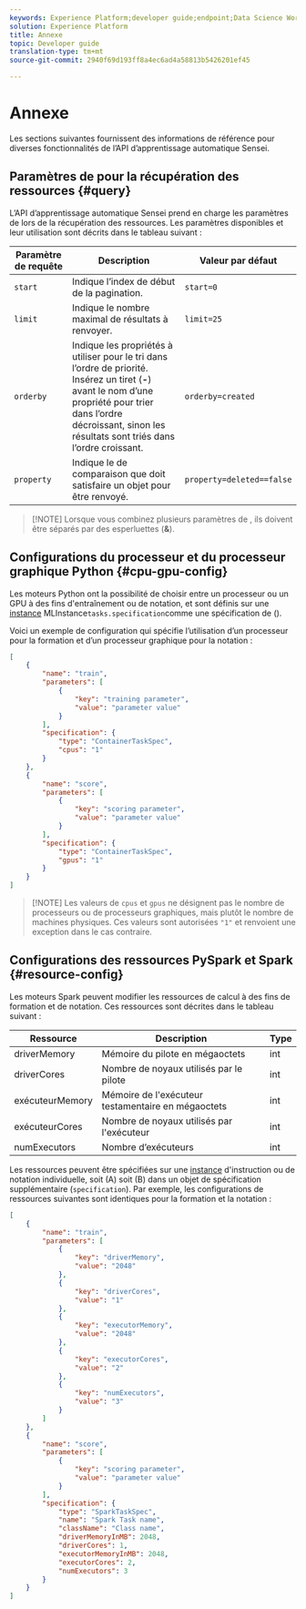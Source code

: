 ```yaml
---
keywords: Experience Platform;developer guide;endpoint;Data Science Workspace;popular topics
solution: Experience Platform
title: Annexe
topic: Developer guide
translation-type: tm+mt
source-git-commit: 2940f69d193ff8a4ec6ad4a58813b5426201ef45

---
```



# Annexe

Les sections suivantes fournissent des informations de référence pour diverses fonctionnalités de l’API d’apprentissage automatique Sensei.

## Paramètres de  pour la récupération des ressources {#query}

L’API d’apprentissage automatique Sensei prend en charge les paramètres de  lors de la récupération des ressources. Les paramètres  disponibles et leur utilisation sont décrits dans le tableau suivant :

| Paramètre de requête | Description | Valeur par défaut |
| --------------- | ----------- | ------- |
| `start` | Indique l’index de début de la pagination. | `start=0` |
| `limit` | Indique le nombre maximal de résultats à renvoyer. | `limit=25` |
| `orderby` | Indique les propriétés à utiliser pour le tri dans l’ordre de priorité. Insérez un tiret (**-**) avant le nom d’une propriété pour trier dans l’ordre décroissant, sinon les résultats sont triés dans l’ordre croissant. | `orderby=created` |
| `property` | Indique le  de comparaison  que doit satisfaire un objet pour être renvoyé. | `property=deleted==false` |

>[!NOTE] Lorsque vous combinez plusieurs paramètres de , ils doivent être séparés par des esperluettes (**&amp;**).

## Configurations du processeur et du processeur graphique Python {#cpu-gpu-config}

Les moteurs Python ont la possibilité de choisir entre un processeur ou un GPU à des fins d&#39;entraînement ou de notation, et sont définis sur une [instance](./mlinstances.md) MLInstance`tasks.specification`comme une spécification de  ().

Voici un exemple de configuration qui spécifie l’utilisation d’un processeur pour la formation et d’un processeur graphique pour la notation :

```json
[
    {
        "name": "train",
        "parameters": [
            {
                "key": "training parameter",
                "value": "parameter value"
            }    
        ],
        "specification": {
            "type": "ContainerTaskSpec",
            "cpus": "1"
        }
    },
    {
        "name": "score",
        "parameters": [
            {
                "key": "scoring parameter",
                "value": "parameter value" 
            }
        ],
        "specification": {
            "type": "ContainerTaskSpec",
            "gpus": "1"
        }
    }
]
```

>[!NOTE] Les valeurs de `cpus` et `gpus` ne désignent pas le nombre de processeurs ou de processeurs graphiques, mais plutôt le nombre de machines physiques. Ces valeurs sont autorisées `"1"` et renvoient une exception dans le cas contraire.

## Configurations des ressources PySpark et Spark {#resource-config}

Les moteurs Spark peuvent modifier les ressources de calcul à des fins de formation et de notation. Ces ressources sont décrites dans le tableau suivant :

| Ressource | Description | Type |
| -------- | ----------- | ---- |
| driverMemory | Mémoire du pilote en mégaoctets | int |
| driverCores | Nombre de noyaux utilisés par le pilote | int |
| exécuteurMemory | Mémoire de l&#39;exécuteur testamentaire en mégaoctets | int |
| exécuteurCores | Nombre de noyaux utilisés par l&#39;exécuteur | int |
| numExecutors | Nombre d’exécuteurs | int |

Les ressources peuvent être spécifiées sur une [instance](./mlinstances.md) d&#39;instruction ou de notation individuelle, soit (A) soit (B) dans un objet de spécification supplémentaire (`specification`). Par exemple, les configurations de ressources suivantes sont identiques pour la formation et la notation :

```json
[
    {
        "name": "train",
        "parameters": [
            {
                "key": "driverMemory",
                "value": "2048"
            },
            {
                "key": "driverCores",
                "value": "1"
            },
            {
                "key": "executorMemory",
                "value": "2048"
            },
            {
                "key": "executorCores",
                "value": "2"
            },
            {
                "key": "numExecutors",
                "value": "3"
            }
        ]
    },
    {
        "name": "score",
        "parameters": [
            {
                "key": "scoring parameter",
                "value": "parameter value"
            }
        ],
        "specification": {
            "type": "SparkTaskSpec",
            "name": "Spark Task name",
            "className": "Class name",
            "driverMemoryInMB": 2048,
            "driverCores": 1,
            "executorMemoryInMB": 2048,
            "executorCores": 2,
            "numExecutors": 3
        }
    }
]
```
